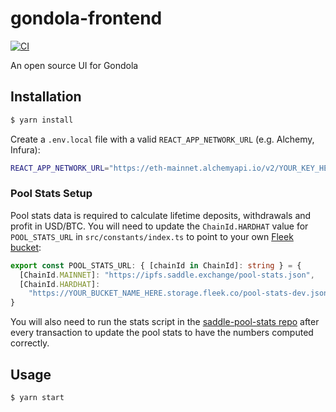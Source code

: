 # gondola-frontend

[![CI](https://github.com/gondola-finance/frontend/workflows/CI/badge.svg)](https://github.com/gondola-finance/frontend/actions?query=workflow%3ACI)

An open source UI for Gondola

## Installation

```bash
$ yarn install
```

Create a `.env.local` file with a valid `REACT_APP_NETWORK_URL` (e.g. Alchemy,
Infura):

```bash
REACT_APP_NETWORK_URL="https://eth-mainnet.alchemyapi.io/v2/YOUR_KEY_HERE"
```

### Pool Stats Setup

Pool stats data is required to calculate lifetime deposits, withdrawals and
profit in USD/BTC. You will need to update the `ChainId.HARDHAT` value for
`POOL_STATS_URL` in `src/constants/index.ts` to point to your own [Fleek
bucket](https://fleek.co/):

```typescript
export const POOL_STATS_URL: { [chainId in ChainId]: string } = {
  [ChainId.MAINNET]: "https://ipfs.saddle.exchange/pool-stats.json",
  [ChainId.HARDHAT]:
    "https://YOUR_BUCKET_NAME_HERE.storage.fleek.co/pool-stats-dev.json",
}
```

You will also need to run the stats script in the [saddle-pool-stats
repo](https://github.com/saddle-finance/saddle-pool-stats) after every
transaction to update the pool stats to have the numbers computed correctly.

## Usage

```bash
$ yarn start
```
